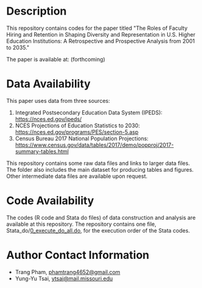 # Description

This repository contains codes for the paper titled "The Roles of Faculty Hiring and Retention in Shaping Diversity and Representation in U.S. Higher Education Institutions: A Retrospective and Prospective Analysis from 2001 to 2035."

The paper is available at: (forthcoming)

# Data Availability

This paper uses data from three sources:

1. Integrated Postsecondary Education Data System (IPEDS): https://nces.ed.gov/ipeds/
2. NCES Projections of Education Statistics to 2030: https://nces.ed.gov/programs/PES/section-5.asp
3. Census Bureau 2017 National Population Projections: https://www.census.gov/data/tables/2017/demo/popproj/2017-summary-tables.html

This repository contains some raw data files and links to larger data files.
The folder also includes the main dataset for producing tables and figures.
Other intermediate data files are available upon request.

# Code Availability

The codes (R code and Stata do files) of data construction and analysis are available at this repository. The repository contains one file, Stata_do/[0_execute_do_all.do](https://github.com/yungyutsai/faculty_diversity_representation/blob/main/Stata_do/0_execute_do_all.do), for the execution order of the Stata codes.

# Author Contact Information
- Trang Pham, phamtrang4652@gmail.com
- Yung-Yu Tsai, ytsai@mail.missouri.edu
